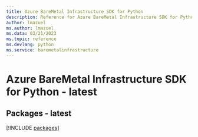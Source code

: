 ```yaml
---
title: Azure BareMetal Infrastructure SDK for Python
description: Reference for Azure BareMetal Infrastructure SDK for Python
author: lmazuel
ms.author: lmazuel
ms.data: 03/21/2023
ms.topic: reference
ms.devlang: python
ms.service: baremetalinfrastructure
---
```

# Azure BareMetal Infrastructure SDK for Python - latest
## Packages - latest
[!INCLUDE [packages](baremetal-infrastructure-index.md)]